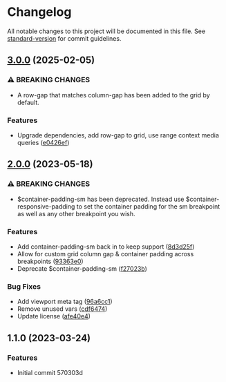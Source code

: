 # Changelog

All notable changes to this project will be documented in this file. See [standard-version](https://github.com/conventional-changelog/standard-version) for commit guidelines.

## [3.0.0](https://github.com/AlephSF/nought-sass-mixins/compare/v2.0.0...v3.0.0) (2025-02-05)

### ⚠ BREAKING CHANGES

* A row-gap that matches column-gap has been added to the grid by default.

### Features

* Upgrade dependencies, add row-gap to grid, use range context media queries ([e0426ef](https://github.com/AlephSF/nought-sass-mixins/commit/e0426efcbac4e98e90ae7fe7dcf0c7a2bc6f05a0))

## [2.0.0](https://github.com/AlephSF/nought-sass-mixins/compare/v1.1.0...v2.0.0) (2023-05-18)


### ⚠ BREAKING CHANGES

* $container-padding-sm has been deprecated. Instead
use $container-responsive-padding to set the container padding for the
sm breakpoint as well as any other breakpoint you wish.

### Features

* Add container-padding-sm back in to keep support ([8d3d25f](https://github.com/AlephSF/nought-sass-mixins/commit/8d3d25f8c4ee451c3bac1c448dddd0d236b9646c))
* Allow for custom grid column gap & container padding across breakpoints ([93363e0](https://github.com/AlephSF/nought-sass-mixins/commit/93363e0119fa3c29367cab61f2588ee30125cdf1))
* Deprecate $container-padding-sm ([f27023b](https://github.com/AlephSF/nought-sass-mixins/commit/f27023b5ff87eb2cfeb8a4fcb1cf0a481d58c223))


### Bug Fixes

* Add viewport meta tag ([96a6cc1](https://github.com/AlephSF/nought-sass-mixins/commit/96a6cc12fab34bfe1287fe55f85a071094942a38))
* Remove unused vars ([cdf6474](https://github.com/AlephSF/nought-sass-mixins/commit/cdf647446a62dfa68b6398f577f4af37988960eb))
* Update license ([afe40e4](https://github.com/AlephSF/nought-sass-mixins/commit/afe40e4b9257a7ee05c25f0bde29f47896f6a7d7))

## 1.1.0 (2023-03-24)


### Features

* Initial commit 570303d
